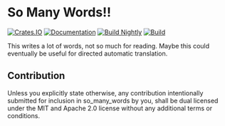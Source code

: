 So Many Words!!
================================

[![Crates.IO](https://img.shields.io/crates/v/so_many_words.svg)](https://crates.rs/crates/so_many_words)
[![Documentation](https://img.shields.io/badge/api-rustdoc-blue.svg)](https://docs.rs/so_many_words/)
[![Build Nightly](https://github.com/andrew-johnson-4/so_many_words/workflows/BuildNightly/badge.svg)](https://github.com/andrew-johnson-4/so_many_words)
[![Build](https://github.com/andrew-johnson-4/so_many_words/workflows/Build/badge.svg)](https://github.com/andrew-johnson-4/so_many_words)

This writes a lot of words, not so much for reading. Maybe this could eventually be useful for directed automatic translation.

## Contribution
Unless you explicitly state otherwise, any contribution intentionally submitted for inclusion in so_many_words by you,
shall be dual licensed under the MIT and Apache 2.0 license without any additional terms or conditions.
